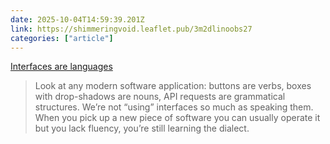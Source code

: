 ```yaml
---
date: 2025-10-04T14:59:39.201Z
link: https://shimmeringvoid.leaflet.pub/3m2dlinoobs27
categories: ["article"]
---
```

[Interfaces are languages](https://shimmeringvoid.leaflet.pub/3m2dlinoobs27)

> Look at any modern software application: buttons are verbs, boxes with drop-shadows are nouns, API requests are grammatical structures. We’re not “using” interfaces so much as speaking them. When you pick up a new piece of software you can usually operate it but you lack fluency, you’re still learning the dialect.
